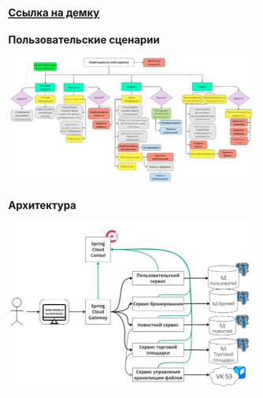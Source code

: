## [Ссылка на демку](https://www.youtube.com/watch?v=uAFNguHAnb0 "Нажми на меня (●'◡'●)")

## Пользовательские сценарии
![сценарии](/images/scenario.jpg)

## Архитектура
![архитектура бэкенда](/images/arch.jpg)